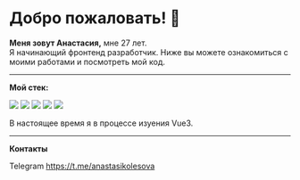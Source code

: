 # Добро пожаловать! :wave:


**Меня зовут Анастасия,** мне 27 лет.  
Я начинающий фронтенд разработчик.
Ниже вы можете ознакомиться с моими работами и посмотреть мой код. 
___

**Мой стек:**

<img src="https://img.shields.io/badge/Html-E34F26?style=for-the-badge&logo=HTML5&logoColor=white"/> <img src="https://img.shields.io/badge/CSS3-1572B6?style=for-the-badge&logo=CSS3&logoColor=white"/> <img src="https://img.shields.io/badge/Sass-CC6699?style=for-the-badge&logo=Sass&logoColor=white"/> <img src="https://img.shields.io/badge/JavaScript-F7DF1E?style=for-the-badge&logo=JavaScript&logoColor=white"/> <img src="https://img.shields.io/badge/Figma-F24E1E?style=for-the-badge&logo=Figma&logoColor=white"/>



В настоящее время я в процессе изуения Vue3.

___

**Контакты**

Telegram https://t.me/anastasikolesova
